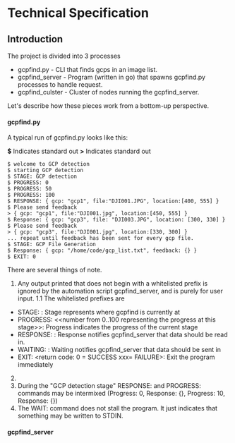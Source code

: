 # Technical Specification

## Introduction

The project is divided into 3 processes
- gcpfind.py - CLI that finds gcps in an image list.
- gcpfind_server - Program (written in go) that spawns gcpfind.py processes to handle request. 
- gcpfind_culster - Cluster of nodes running the gcpfind_server. 

Let's describe how these pieces work from a bottom-up perspective.

#### gcpfind.py

A typical run of gcpfind.py looks like this:

**$** Indicates standard out
**&gt;** Indicates standard out


```
$ welcome to GCP detection
$ starting GCP detection
$ STAGE: GCP detection
$ PROGRESS: 0
$ PROGRESS: 50
$ PROGRESS: 100
$ RESPONSE: { gcp: "gcp1", file:"DJI001.JPG", location:[400, 555] }
$ Please send feedback
> { gcp: "gcp1", file:"DJI001.jpg", location:[450, 555] }
$ Response: { gcp: "gcp3", file: "DJI003.JPG", location: [300, 330] }
$ Please send feedback
> { gcp: "gcp3", file:"DJI001.jpg", location:[330, 300] }
... repeat until feedback has been sent for every gcp file. 
$ STAGE: GCP File Generation
$ Response: { gcp: "/home/code/gcp_list.txt", feedback: {} }
$ EXIT: 0
```

There are several things of note. 
1. Any output printed that does not begin with a whitelisted prefix is ignored by the automation script gcpfind_server, and is purely for user input.
 1.1 The whitelisted prefixes are
 - STAGE: <name of the stage>: Stage represents where gcpfind is currently at
 - PROGRESS: <<number from 0..100 representing the progress at this stage>>: Progress indicates the progress of the current stage
 - RESPONSE: <json response>: Response notifies gcpfind_server that data should be read in.
 - WAITING: : Waiting notifies gcpfind_server that data should be sent in
 - EXIT: <return code: 0 = SUCCESS xxx= FAILURE>: Exit the program immediately
2. 
2. During the "GCP detection stage" RESPONSE: and PROGRESS: commands may be intermixed (Progress: 0, Response: {}, Progress: 10, Response: {})
3. The WAIT: command does not stall the program. It just indicates that something may be written to STDIN. 

#### gcpfind_server